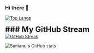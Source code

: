 ### Hi there 👋

<!--
**SantanuWorks/SantanuWorks** is a ✨ _special_ ✨ repository because its `README.md` (this file) appears on your GitHub profile.

Here are some ideas to get you started:

- 🔭 I’m currently working on ...
- 🌱 I’m currently learning ...
- 👯 I’m looking to collaborate on ...
- 🤔 I’m looking for help with ...
- 💬 Ask me about ...
- 📫 How to reach me: ...
- 😄 Pronouns: ...
- ⚡ Fun fact: ...
-->

[![Top Langs](https://github-readme-stats.vercel.app/api/top-langs/?username=SantanuWorks&theme=dark&card_width=1000&show_icons=true)](https://github.com/SantanuWorks/github-readme-stats)

<b style="font-size:25px;" >### My GitHub Stream</b><br>
[![GitHub Streak](https://streak-stats.demolab.com/?user=SantanuWorks&show_icons=true&theme=dark&card_width=1000)](https://git.io/streak-stats)

![Santanu's GitHub stats](https://github-readme-stats.vercel.app/api?username=SantanuWorks&show_icons=true&theme=dark&card_width=1000)
